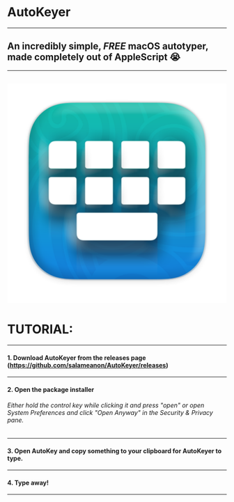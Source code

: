 # AutoKeyer
---
## An incredibly simple, ***FREE*** macOS autotyper, made completely out of AppleScript 😭 
---
![image](https://github.com/salameanon/AutoKey/blob/main/AutoKey.png)
---
# TUTORIAL:
---
#### 1. Download AutoKeyer from the releases page (https://github.com/salameanon/AutoKeyer/releases)
---
#### 2. Open the package installer
###### Either hold the control key while clicking it and press "open" or open System Preferences and click "Open Anyway" in the Security & Privacy pane.
---
#### 3. Open AutoKey and copy something to your clipboard for AutoKeyer to type. 
---
#### 4. Type away!
---
